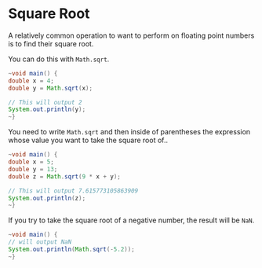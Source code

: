 # Square Root

A relatively common operation to want to perform on floating point numbers
is to find their square root.

You can do this with `Math.sqrt`.

```java
~void main() {
double x = 4;
double y = Math.sqrt(x);

// This will output 2
System.out.println(y);
~}
```

You need to write `Math.sqrt` and then inside of parentheses the expression whose value you want to take the square root of..

```java
~void main() {
double x = 5;
double y = 13;
double z = Math.sqrt(9 * x + y);

// This will output 7.615773105863909
System.out.println(z);
~}
```

If you try to take the square root of a negative number, the result will be `NaN`.

```java
~void main() {
// will output NaN
System.out.println(Math.sqrt(-5.2));
~}
```
